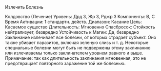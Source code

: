 
Излечить Болезнь

Колдовство (Лечение)
Уровень: Дрд 3, Жр 3, Рджр 3
Компоненты: В, С
Время Активации: 1 стандартн. действ.
Диапазон: Касание
Цель: Касаемое существо
Длительность: Мгновенно
Спасбросок: Стойкость нейтрализует,
безвредно
Устойчивость к Магии: Да, безвредно
Заклинание излечивает все болезни, от
которых страдает субъект. Оно также
убивает паразитов, включая зеленую
слизь и т. д. Некоторые специальные
болезни могут быть не подвержены
этому заклинанию или излечиваемы
только заклинателем уровнем равного
и выше.
Примечание: так как длительность
заклинания мгновенная, это не предотвращает повторного заражение той же
болезнью.
